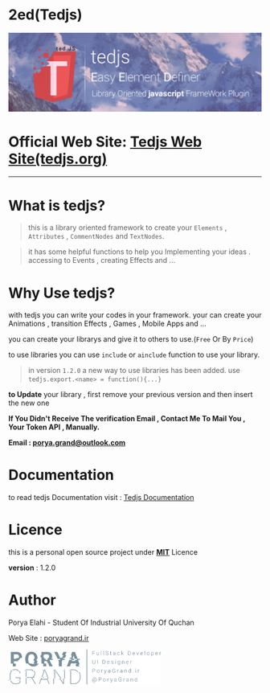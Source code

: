# 2ed(Tedjs)

![Easy Element Definer](./header.png)


# Official Web Site: [Tedjs Web Site(tedjs.org)](https://tedjs.org)
-----------------------------
# What is tedjs?
> this is a library oriented framework to create your `Elements` , `Attributes` , `CommentNodes` and `TextNodes`.

> it has some helpful functions to help you Implementing your ideas . accessing to Events , creating Effects and ...

# Why Use tedjs?
with tedjs you can write your codes in your framework.
your can create your Animations , transition Effects , Games , Mobile Apps and ...

you can create your librarys and give it to others to use.(`Free` Or By `Price`)


to use libraries you can use `include` or `ainclude` function to use your library.

> in version `1.2.0` a new way to use libraries has been added.
> use `tedjs.export.<name> = function(){...}`

**to Update** your library , first remove your previous version and then insert the new one

**If You Didn't Receive The verification Email , Contact Me To Mail You , Your Token API , Manually.**

**Email : porya.grand@outlook.com**

# Documentation
to read tedjs Documentation visit : [Tedjs Documentation](https://doc.tedjs.org/)


# Licence
this is a personal open source project under [**MIT**](https://github.com/poryagrand/tedjs/blob/master/LICENSE) Licence

**version** : 1.2.0

# Author
Porya Elahi - Student Of Industrial University Of Quchan

Web Site : [poryagrand.ir](http://poryagrand.ir)

<img src="./plogo.png" data-canonical-src="./plogo.png" style="width: auto;height: 70px;" height="70px"/>

